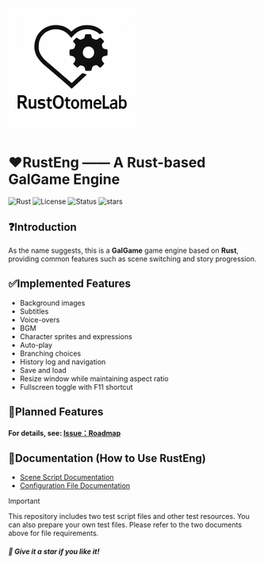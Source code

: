 <img src="logo/logo.png" alt="RustOtomeLab Logo" width="256">

# ❤️RustEng —— A Rust-based GalGame Engine

![Rust](https://img.shields.io/badge/Language-Rust-orange)
![License](https://img.shields.io/badge/License-TBD-green)
![Status](https://img.shields.io/badge/Status-InDevelopment-yellow)
![stars](https://img.shields.io/github/stars/RustOtomeLab/RustEng?style=flat&label=Stars)

## ❓Introduction

As the name suggests, this is a **GalGame** game engine based on **Rust**, providing common features such as scene switching and story progression.

## ✅Implemented Features

* Background images
* Subtitles
* Voice-overs
* BGM
* Character sprites and expressions
* Auto-play
* Branching choices
* History log and navigation
* Save and load
* Resize window while maintaining aspect ratio
* Fullscreen toggle with F11 shortcut


## 🔳Planned Features
#### For details, see: [Issue：Roadmap](https://github.com/RustOtomeLab/RustEng/issues/13)

## 📘Documentation (How to Use RustEng)

* [Scene Script Documentation](docs/en_US/how_to_use_script.md)
* [Configuration File Documentation](docs/en_US/how_to_use_config.md)

> [!IMPORTANT]
> This repository includes two test script files and other test resources. You can also prepare your own test files. Please refer to the two documents above for file requirements.

#### *🌟 Give it a star if you like it!*
